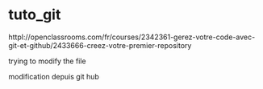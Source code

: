 # tuto_git
httpl://openclassrooms.com/fr/courses/2342361-gerez-votre-code-avec-git-et-github/2433666-creez-votre-premier-repository


trying to modify the file

modification depuis git hub
